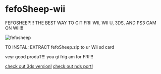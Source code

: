 # fefoSheep-wii

FEFOSHEEP!!! THE BEST WAY TO GIT FRII WII, WII U, 3DS, AND PS3 GAM ON WII!!!

![fefosheep](https://cdn.discordapp.com/attachments/341741717319581696/359360709269913601/fefosheep.png)

TO INSTAL: EXTRACT fefoSheep.zip to ur Wii sd card

veyr good produT!!! you gi  frig am for FRI!!!

[check out 3ds version!](https://github.com/fefoSheep/fefoSheep-3ds)
[check out nds port!](https://github.com/fefoSheep/fefosheep-nds)
